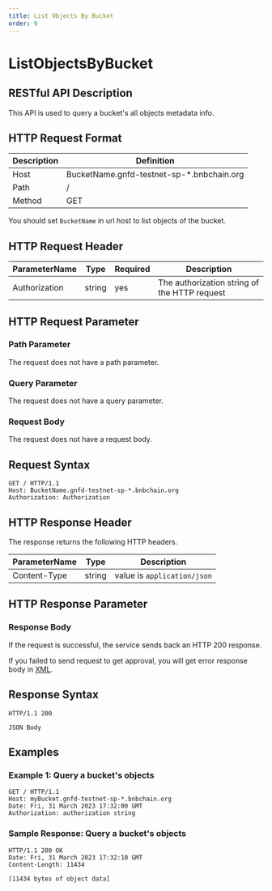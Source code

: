 ```yaml
---
title: List Objects By Bucket
order: 9
---
```


# ListObjectsByBucket

## RESTful API Description

This API is used to query a bucket's all objects metadata info.

## HTTP Request Format

| Description | Definition                                |
| ----------- | ----------------------------------------- |
| Host        | BucketName.gnfd-testnet-sp-*.bnbchain.org |
| Path        | /                                         |
| Method      | GET                                       |

You should set `BucketName` in url host to list objects of the bucket.

## HTTP Request Header

| ParameterName | Type   | Required | Description                                  |
| ------------- | ------ | -------- | -------------------------------------------- |
| Authorization | string | yes      | The authorization string of the HTTP request |

## HTTP Request Parameter

### Path Parameter

The request does not have a path parameter.

### Query Parameter

The request does not have a query parameter.

### Request Body

The request does not have a request body.

## Request Syntax

```shell
GET / HTTP/1.1
Host: BucketName.gnfd-testnet-sp-*.bnbchain.org
Authorization: Authorization
```

## HTTP Response Header

The response returns the following HTTP headers.

| ParameterName | Type   | Description                 |
| ------------- | ------ | --------------------------- |
| Content-Type  | string | value is `application/json` |

## HTTP Response Parameter

### Response Body

If the request is successful, the service sends back an HTTP 200 response.

If you failed to send request to get approval, you will get error response body in [XML](./common/error.md#sp-error-response-parameter).

## Response Syntax

```shell
HTTP/1.1 200

JSON Body
```

## Examples

### Example 1: Query a bucket's objects

```shell
GET / HTTP/1.1
Host: myBucket.gnfd-testnet-sp-*.bnbchain.org
Date: Fri, 31 March 2023 17:32:00 GMT
Authorization: authorization string
```

### Sample Response: Query a bucket's objects

```shell
HTTP/1.1 200 OK
Date: Fri, 31 March 2023 17:32:10 GMT
Content-Length: 11434

[11434 bytes of object data]
```
